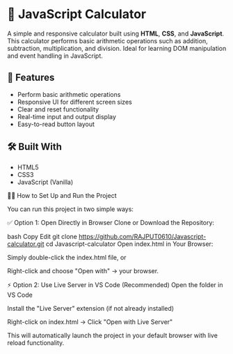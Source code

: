 # 🧮 JavaScript Calculator

A simple and responsive calculator built using **HTML**, **CSS**, and **JavaScript**. This calculator performs basic arithmetic operations such as addition, subtraction, multiplication, and division. Ideal for learning DOM manipulation and event handling in JavaScript.

## 🚀 Features

- Perform basic arithmetic operations
- Responsive UI for different screen sizes
- Clear and reset functionality
- Real-time input and output display
- Easy-to-read button layout

## 🛠️ Built With

- HTML5
- CSS3
- JavaScript (Vanilla)


🧑‍💻 How to Set Up and Run the Project

You can run this project in two simple ways:

✅ Option 1: Open Directly in Browser
Clone or Download the Repository:

bash
Copy
Edit
git clone https://github.com/RAJPUT0610/Javascript-calculator.git
cd Javascript-calculator
Open index.html in Your Browser:

Simply double-click the index.html file, or

Right-click and choose "Open with" → your browser.

⚡ Option 2: Use Live Server in VS Code (Recommended)
Open the folder in VS Code

Install the "Live Server" extension (if not already installed)

Right-click on index.html → Click "Open with Live Server"

This will automatically launch the project in your default browser with live reload functionality.


